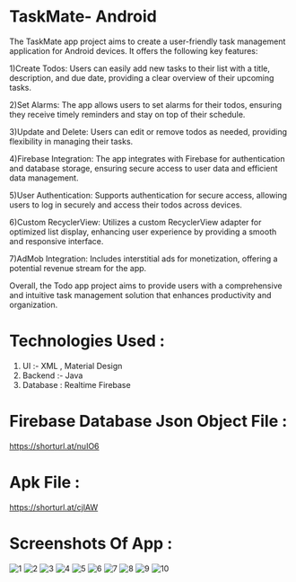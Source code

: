 # TaskMate- Android

The TaskMate app project aims to create a user-friendly task management application for Android devices. It offers the following key features:

1)Create Todos: Users can easily add new tasks to their list with a title, description, and due date, providing a clear overview of their upcoming tasks.

2)Set Alarms: The app allows users to set alarms for their todos, ensuring they receive timely reminders and stay on top of their schedule.

3)Update and Delete: Users can edit or remove todos as needed, providing flexibility in managing their tasks.

4)Firebase Integration: The app integrates with Firebase for authentication and database storage, ensuring secure access to user data and efficient data management.

5)User Authentication: Supports authentication for secure access, allowing users to log in securely and access their todos across devices.

6)Custom RecyclerView: Utilizes a custom RecyclerView adapter for optimized list display, enhancing user experience by providing a smooth and responsive interface.

7)AdMob Integration: Includes interstitial ads for monetization, offering a potential revenue stream for the app.

Overall, the Todo app project aims to provide users with a comprehensive and intuitive task management solution that enhances productivity and organization.

# Technologies Used :
1) UI :- XML , Material Design
2) Backend :- Java
3) Database : Realtime Firebase 

# Firebase Database Json Object File : 
https://shorturl.at/nuIO6

# Apk File :
https://shorturl.at/cjlAW

# Screenshots Of App :
![1](https://github.com/Chinmayk12/Todo-Application/assets/137162238/d079a11a-0efb-4279-8323-bfb2ecdd35d4)
![2](https://github.com/Chinmayk12/Todo-Application/assets/137162238/5317a56b-9025-4dde-8be8-94a2f050f102)
![3](https://github.com/Chinmayk12/Todo-Application/assets/137162238/30d314e5-8f2f-4555-8c8d-60b207b3229b)
![4](https://github.com/Chinmayk12/Todo-Application/assets/137162238/668758bf-a95b-4e28-babb-b1e803471e3a)
![5](https://github.com/Chinmayk12/Todo-Application/assets/137162238/6405188d-248f-4415-bde5-09d9e7b3d418)
![6](https://github.com/Chinmayk12/Todo-Application/assets/137162238/a60b3f6b-b18d-43e0-bbe8-1de7c0b4c54f)
![7](https://github.com/Chinmayk12/Todo-Application/assets/137162238/2babed5a-820e-491b-beb1-4f555344a2e8)
![8](https://github.com/Chinmayk12/Todo-Application/assets/137162238/8ff721a9-34fd-4b3c-a65a-2381b1772394)
![9](https://github.com/Chinmayk12/Todo-Application/assets/137162238/82fb7205-19ef-4a81-ab9e-364e9521012b)
![10](https://github.com/Chinmayk12/Todo-Application/assets/137162238/8385f99d-036b-47bd-b029-6bee2919050f)













